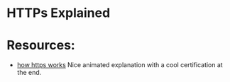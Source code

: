 # HTTPs Explained


# Resources:
- [how https works](https://howhttps.works) Nice animated explanation with a cool certification at the end.